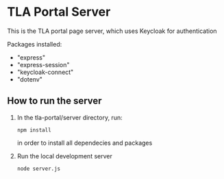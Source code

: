 # TLA Portal Server

This is the TLA portal page server, which uses Keycloak for authentication

Packages installed:
- "express"
- "express-session"
- "keycloak-connect"
- "dotenv"

## How to run the server
1. In the tla-portal/server directory, run:

    `npm install`

    in order to install all dependecies and packages

2. Run the local development server

    `node server.js`